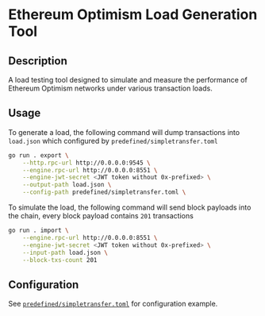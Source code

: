 # Ethereum Optimism Load Generation Tool

## Description

A load testing tool designed to simulate and measure the performance of Ethereum Optimism networks under various transaction loads.

## Usage

To generate a load, the following command will dump transactions into `load.json` which configured by `predefined/simpletransfer.toml`

```bash
go run . export \
    --http.rpc-url http://0.0.0.0:9545 \
    --engine.rpc-url http://0.0.0.0:8551 \
    --engine-jwt-secret <JWT token without 0x-prefixed> \
    --output-path load.json \
    --config-path predefined/simpletransfer.toml \
```


To simulate the load, the following command will send block payloads into the chain, every block payload contains `201` transactions


```bash
go run . import \
    --engine.rpc-url http://0.0.0.0:8551 \
    --engine-jwt-secret <JWT token without 0x-prefixed> \
    --input-path load.json \
    --block-txs-count 201
```

## Configuration

See [`predefined/simpletransfer.toml`](./predefined/simpletransfer.toml) for configuration example.
